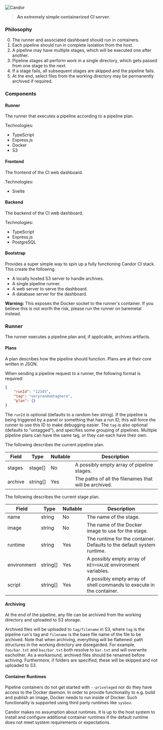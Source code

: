 ![Candor](https://i.imgur.com/p4sM3iM.png)


> **An extremely simple containerized CI server.**

### Philosophy

0. The runner and associated dashboard should run in containers.
1. Each pipeline should run in complete isolation from the host.
2. A pipeline may have multiple stages, which will be executed one after another.
3. Pipeline stages all perform work in a single directory, which gets passed from one stage to the next.
4. If a stage fails, all subsequent stages are skipped and the pipeline fails.
5. At the end, select files from the working directory may be permanently archived if required.


### Components

#### Runner

The runner that executes a pipeline according to a pipeline plan.

Technologies:
- TypeScript
- Express.js
- Docker
- S3

#### Frontend

The frontend of the CI web dashboard.

Technologies:
- Svelte

#### Backend

The backend of the CI web dashboard.

Technologies:
- TypeScript
- Express.js
- PostgreSQL

#### Bootstrap

Provides a super simple way to spin up a fully functioning Candor CI stack. This create the following.
- A locally hosted S3 server to handle archives.
- A single pipeline runner.
- A web server to serve the dashboard.
- A database server for the dashboard.

**Warning:** This exposes the Docker socket to the runner's container. 
If you believe this is not worth the risk, please run the runner on baremetal instead.

### Runner

The runner executes a pipeline plan and, if applicable, archives artifacts.

#### Plans

A plan describes how the pipeline should function.
Plans are at their core written in JSON.

When sending a pipeline request to a runner, the following format is required:
```json
{
    "runId": "12345",
    "tag": "veryrandomtaghere",
    "plan": {}
}
```
The `runId` is optional (defaults to a random hex string).
If the pipeline is being triggered by a panel or something that has a run ID, this will force the runner to use this ID to make debugging easier.
The `tag` is also optional (defaults to "untagged"), and specifies some grouping of pipelines.
Multiple pipeline plans can have the same tag, or they can each have their own.

The following describes the current pipeline plan.

Field | Type | Nullable | Description
-- | -- | -- | --
stages | stage[] | No | A possibly empty array of pipeline stages.
archive | string[] | Yes | The paths of all the filenames that will be archived.

The following describes the current stage plan.

Field | Type | Nullable | Description
-- | -- | -- | --
name | string | No | The name of the stage.
image | string | No | The name of the Docker image to use for the stage.
runtime | string | Yes | The runtime for the container. Defaults to the default system runtime.
environment | string[] | Yes | A possibly empty array of `KEY=VALUE` environment variables.
script | string[] | Yes | A possibly empty array of shell commands to execute in the container.

#### Archiving

At the end of the pipeline, any file can be archived from the working directory and uploaded to S3 storage.

Archived files will be uploaded to `tag/filename` in S3, where `tag` is the pipeline run's tag and `filename` is the base file name of the file to be archived. Note that when archiving, everything will be flattened: path structures in the working directory are disregarded. For example, `foo/bar.txt` and `baz/bar.txt` both resolve to `bar.txt` and will overwrite eachother. As a workaround, archived files should be renamed before achiving. Furthermore, if folders are specified, these will be skipped and not uploaded to S3.

#### Container Runtimes

Pipeline containers do not get started with `--priveleged` nor do they have access to the Docker daemon.
In order to provide functionality to e.g. build and publish an image, Docker needs to run inside of Docker.
Such functionality is supported using third party runtimes like `sysbox`. 

Candor makes no assumption about runtimes. 
It is up to the host system to install and configure additional container runtimes if the default runtime does not meet system requirements or expectations.